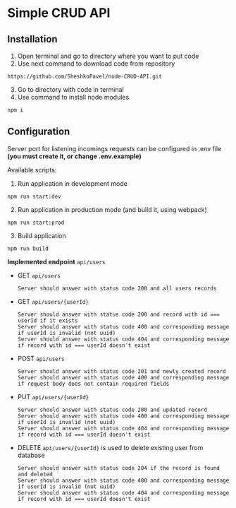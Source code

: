 # Simple CRUD API

## Installation

1. Open terminal and go to directory where you want to put code
2. Use next command to download code from repository

```
https://github.com/SheshkoPavel/node-CRUD-API.git
```
3. Go to directory with code in terminal
4. Use command to install node modules
```
npm i
```

## Configuration

Server port for listening incomings requests can be configured in .env file **(you must create it, or change .env.example)**

Available scripts:
1. Run application in development mode
```
npm run start:dev
```
2. Run application in production mode (and build it, using webpack)
```
npm run start:prod
```
3. Build application
```
npm run build
```

**Implemented endpoint** `api/users`
 - GET `api/users`
    ```
    Server should answer with status code 200 and all users records
    ```
- GET `api/users/{userId}`
    ```
    Server should answer with status code 200 and record with id === userId if it exists
    Server should answer with status code 400 and corresponding message if userId is invalid (not uuid)
    Server should answer with status code 404 and corresponding message if record with id === userId doesn't exist
    ```
- POST `api/users`
    ```
    Server should answer with status code 201 and newly created record
    Server should answer with status code 400 and corresponding message if request body does not contain required fields
    ```
- PUT `api/users/{userId}`
    ```
    Server should answer with status code 200 and updated record
    Server should answer with status code 400 and corresponding message if userId is invalid (not uuid)
    Server should answer with status code 404 and corresponding message if record with id === userId doesn't exist
    ```
- DELETE `api/users/{userId}` is used to delete existing user from database
    ```
    Server should answer with status code 204 if the record is found and deleted
    Server should answer with status code 400 and corresponding message if userId is invalid (not uuid)
    Server should answer with status code 404 and corresponding message if record with id === userId doesn't exist
    ```
